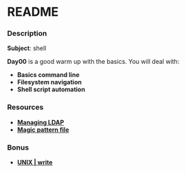 # **README**

### **Description**

**Subject**: shell

**Day00** is a good warm up with the basics. You will deal with:

+ **Basics command line**
+ **Filesystem navigation**
+ **Shell script automation**

### **Resources**

+ **[Managing LDAP](https://www.linux.com/learn/managing-ldap-command-line-linux)**
+ **[Magic pattern file](https://www.mankier.com/5/magic)**

### **Bonus**

+ **[UNIX | write](https://www.mankier.com/1/write)**
